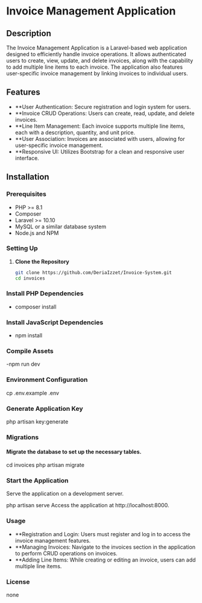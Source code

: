 
# Invoice Management Application
## Description
The Invoice Management Application is a Laravel-based web application designed to efficiently handle invoice operations. It allows authenticated users to create, view, update, and delete invoices, along with the capability to add multiple line items to each invoice. The application also features user-specific invoice management by linking invoices to individual users.

## Features
- **User Authentication: Secure registration and login system for users.
- **Invoice CRUD Operations: Users can create, read, update, and delete invoices.
- **Line Item Management: Each invoice supports multiple line items, each with a description, quantity, and unit price.
- **User Association: Invoices are associated with users, allowing for user-specific invoice management.
- **Responsive UI: Utilizes Bootstrap for a clean and responsive user interface.

## Installation

### Prerequisites
- PHP >= 8.1
- Composer
- Laravel >= 10.10
- MySQL or a similar database system
- Node.js and NPM

### Setting Up
1. **Clone the Repository**
   ```bash
   git clone https://github.com/DeriaIzzet/Invoice-System.git
   cd invoices

 ### Install PHP Dependencies
 - composer install

 ### Install JavaScript Dependencies
 - npm install

 ### Compile Assets
 -npm run dev

### Environment Configuration
cp .env.example .env

### Generate Application Key
php artisan key:generate

### Migrations

#### Migrate the database to set up the necessary tables.

cd invoices
php artisan migrate

### Start the Application
Serve the application on a development server.

php artisan serve
Access the application at http://localhost:8000.

### Usage
- **Registration and Login: Users must register and log in to access the invoice management features.
- **Managing Invoices: Navigate to the invoices section in the application to perform CRUD operations on invoices.
- **Adding Line Items: While creating or editing an invoice, users can add multiple line items.


### License
none



